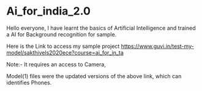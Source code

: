 # Ai_for_india_2.0
Hello everyone, I have learnt the basics of Artificial Intelligence and trained a AI for Background recognition for sample.

Here is the Link to access my sample project
https://www.guvi.in/test-my-model/sakthivels2020ece?course=ai_for_in_ta

Note:- It requires an access to Camera, 

Model(1) files were the updated versions of the above link, which can identifies Phones.
